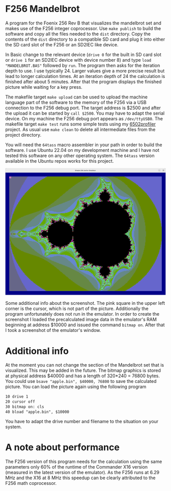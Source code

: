 # F256 Mandelbrot
A program for the Foenix 256 Rev B that visualizes the mandelbrot set and makes use of the F256 integer coprocessor. 
Use `make publish` to build the software and copy all the files needed to the `dist` directory. Copy the contents of 
the `dist` directory to a compatible SD card and plug it into either the SD card slot of the F256 or an SD2IEC like 
device. 

In Basic change to the relevant device (`drive 0` for the built in SD card slot or `drive 1` for an SD2IEC device with 
device number 8) and type `load "MANDELBROT.BAS"` followed by `run`. The program then asks for the iteration depth to use.
I use typically 24. Larger values give a more precise result but lead to longer calculation times. At an iteration depth 
of 24 the calculation is finished after about 5 minutes. After that the program displays the finished picture while waiting 
for a key press.

The makefile target `make upload` can be used to upload the machine language part of the software to the memory of the F256 
via a USB connection to the F256 debug port. The target address is $2500 and after the upload it can be started by `call $2500`. 
You may have to adapt the serial device. On my machine the F256 debug port appears as `/dev/ttyUSB0`. The makefile target 
`make test` runs some simple tests using my [6502profiler](https://github.com/rmsk2/6502profiler) project. As usual use 
`make clean` to delete all intermediate files from the project directory. 

You will need the `64tass` macro assembler in your path in order to build the software. I use Ubuntu 22.04 on my development
machine and I have not tested this software on any other operating system. The `64tass` version available in the Ubuntu repos
works for this project.

![](/mandelbrot.png?raw=true "Example picture at iteration depth 80")

Some additional info about the screenshot. The pink square in the upper left corner is the cursor, which is not part of the
picture. Additionally the program unfortunately does not run in the emulator. In order to create the screenshot I loaded the 
precalculated image data in the emulator's RAM beginning at address $10000 and issued the command `bitmap on`. After that I took a
screenshot of the emulator's window.

# Additional info

At the moment you can not change the section of the Mandelbrot set that is visualized. This may be added in the future. The
bitmap graphics is stored at physical address $40000 and has a length of 320*240 = 76800 bytes. You could use 
`bsave "apple.bin", $40000, 76800` to save the calculated picture. You can load the picture again using the following program

```
10 drive 1
20 cursor off
30 bitmap on: cls
40 bload "apple.bin", $10000
```

You have to adapt the drive number and filename to the situation on your system.

# A note about performance

The F256 version of this program needs for the calculation using the same parameters only 60% of the runtime of the Commander 
X16 version (measured in the latest version of the emulator). As the F256 runs at 6.29 MHz and the X16 at 8 MHz this speedup 
can be clearly attributed to the F256 math coprocessor.
